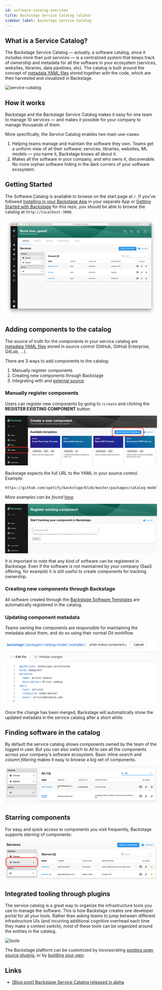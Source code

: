 ```yaml
---
id: software-catalog-overview
title: Backstage Service Catalog (alpha)
sidebar_label: Backstage Service Catalog
---
```


## What is a Service Catalog?

The Backstage Service Catalog — actually, a software catalog, since it includes
more than just services — is a centralized system that keeps track of ownership
and metadata for all the software in your ecosystem (services, websites,
libraries, data pipelines, etc). The catalog is built around the concept of
[metadata YAML files](descriptor-format.md) stored together with the code, which
are then harvested and visualized in Backstage.

![service-catalog](https://backstage.io/blog/assets/6/header.png)

## How it works

Backstage and the Backstage Service Catalog makes it easy for one team to manage
10 services — and makes it possible for your company to manage thousands of
them.

More specifically, the Service Catalog enables two main use-cases:

1. Helping teams manage and maintain the software they own. Teams get a uniform
   view of all their software; services, libraries, websites, ML models — you
   name it, Backstage knows all about it.
2. Makes all the software in your company, and who owns it, discoverable. No
   more orphan software hiding in the dark corners of your software ecosystem.

## Getting Started

The Software Catalog is available to browse on the start page at `/`. If you've
followed [Installing in your Backstage App](./installation.md) in your separate
App or [Getting Started with Backstage](../../getting-started) for this repo,
you should be able to browse the catalog at `http://localhost:3000`.

![](../../assets/software-catalog/service-catalog-home.png)

## Adding components to the catalog

The source of truth for the components in your service catalog are
[metadata YAML files](descriptor-format.md) stored in source control (GitHub,
GitHub Enterprise, GitLab, ...).

There are 3 ways to add components to the catalog:

1. Manually register components
2. Creating new components through Backstage
3. Integrating with and [external source](external-integrations.md)

### Manually register components

Users can register new components by going to `/create` and clicking the
**REGISTER EXISTING COMPONENT** button:

![](../../assets/software-catalog/bsc-register-1.png)

Backstage expects the full URL to the YAML in your source control. Example:

```bash
https://github.com/spotify/backstage/blob/master/packages/catalog-model/examples/artist-lookup-component.yaml
```

_More examples can be found
[here](https://github.com/spotify/backstage/tree/master/packages/catalog-model/examples)._

![](../../assets/software-catalog/bsc-register-2.png)

It is important to note that any kind of software can be registered in
Backstage. Even if the software is not maintained by your company (SaaS
offering, for example) it is still useful to create components for tracking
ownership.

### Creating new components through Backstage

All software created through the
[Backstage Software Templates](../software-templates/index.md) are automatically
registered in the catalog.

### Updating component metadata

Teams owning the components are responsible for maintaining the metadata about
them, and do so using their normal Git workflow.

![](../../assets/software-catalog/bsc-edit.png)

Once the change has been merged, Backstage will automatically show the updated
metadata in the service catalog after a short while.

## Finding software in the catalog

By default the service catalog shows components owned by the team of the logged
in user. But you can also switch to _All_ to see all the components across your
company's software ecosystem. Basic inline _search_ and _column filtering_ makes
it easy to browse a big set of components.

![](../../assets/software-catalog/bsc-search.png)

## Starring components

For easy and quick access to components you visit frequently, Backstage supports
_starring_ of components:

![](../../assets/software-catalog/bsc-starred.png)

## Integrated tooling through plugins

The service catalog is a great way to organize the infrastructure tools you use
to manage the software. This is how Backstage creates one developer portal for
all your tools. Rather than asking teams to jump between different
infrastructure UIs (and incurring additional cognitive overhead each time they
make a context switch), most of these tools can be organized around the entities
in the catalog.

![tools](https://backstage.io/blog/assets/20-05-20/tabs.png)

The Backstage platform can be customized by incorporating
[existing open source plugins](https://github.com/spotify/backstage/tree/master/plugins),
or by [building your own](../../plugins/index.md).

## Links

- [[Blog post] Backstage Service Catalog released in alpha](https://backstage.io/blog/2020/06/22/backstage-service-catalog-alpha)
